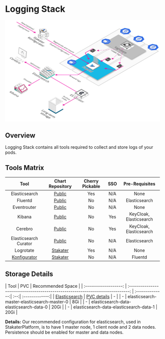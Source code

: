 # Logging Stack

![Logging](./image/logging.png)

## Overview

Logging Stack contains all tools required to collect and store logs of your pods.

## Tools Matrix

|          Tool         |                            Chart Repository                                      | Cherry Pickable | SSO | Pre-Requisites |
| :-------------------: | :------------------------------------------------------------------------------: | :--------------:| :--:| :-------------:|
| Elasticsearch         | [Public](https://github.com/elastic/helm-charts)                                 |       Yes       | N/A |      None      |
| Fluentd               | [Public](https://github.com/kiwigrid/helm-charts)                                |        No      | N/A |      Elasticsearch      |
| Eventrouter           | [Public](https://github.com/helm/charts/tree/master/stable/eventrouter)          |        No      | N/A |      None      |
| Kibana                | [Public](https://github.com/helm/charts/tree/master/stable/kibana)               |       No       | Yes |    KeyCloak, Elasticsearch    |
| Cerebro               | [Public](https://github.com/helm/charts/tree/master/stable/cerebro)              |       No       | Yes |    KeyCloak, Elasticsearch    |
| Elasticsearch Curator | [Public](https://github.com/helm/charts/tree/master/stable/elasticsearch-curator)|       No       | N/A |      Elasticsearch      |
| Logrotate             | [Stakater](https://github.com/stakater-charts/logrotate)                         |      Yes       | N/A |      None      |
| [Konfigurator](https://github.com/stakater/Konfigurator)          | [Stakater](https://github.com/stakater/Konfigurator/tree/master/deployments/kubernetes/chart/konfigurator)                      |       No       | N/A |      Fluentd      |

## Storage Details

|          Tool         |                            PVC                                     | Recommended Space |
| :-------------------: | :------------------------------------------------------------------------------: | :--------------:| :--:| :-------------:|
| [Elasticsearch](https://github.com/elastic/elasticsearch)          | [PVC details](https://github.com/elastic/helm-charts/tree/master/elasticsearch)                                 |     - |
| -          | elasticsearch-master-elasticsearch-master-0                                |     8Gi |
| -          | elasticsearch-data-elasticsearch-data-0                             |     20Gi |
| -          | elasticsearch-data-elasticsearch-data-1                                 |     20Gi |

**Details:** Our recommended configuration for elasticsearch, used in StakaterPlatform, is to have 1 master node, 1 client node and 2 data nodes. Persistence should be enabled for master and data nodes. 